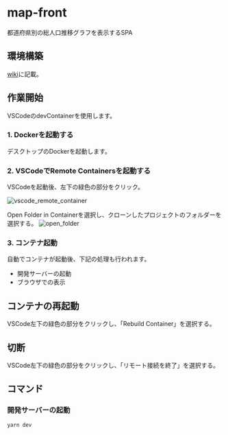 # map-front
都道府県別の総人口推移グラフを表示するSPA

## 環境構築
[wiki](https://github.com/yama-t/map-front/wiki)に記載。

## 作業開始
VSCodeのdevContainerを使用します。

### 1. Dockerを起動する
デスクトップのDockerを起動します。

### 2. VSCodeでRemote Containersを起動する
VSCodeを起動後、左下の緑色の部分をクリック。

![vscode_remote_container](https://user-images.githubusercontent.com/7401408/203480962-ab1b9813-e7c7-4e64-b9cb-c2db9544a15f.png)

Open Folder in Containerを選択し、クローンしたプロジェクトのフォルダーを選択する。
![open_folder](https://user-images.githubusercontent.com/7401408/203481540-cbea78eb-b126-4c24-b1a5-a16df4e08e38.png)

### 3. コンテナ起動
自動でコンテナが起動後、下記の処理も行われます。

- 開発サーバーの起動
- ブラウザでの表示

## コンテナの再起動
VSCode左下の緑色の部分をクリックし、「Rebuild Container」を選択する。

## 切断
VSCode左下の緑色の部分をクリックし、「リモート接続を終了」を選択する。

## コマンド
### 開発サーバーの起動

```
yarn dev
```
